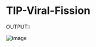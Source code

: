 # TIP-Viral-Fission

OUTPUT::

![image](https://user-images.githubusercontent.com/114286681/221885615-5a5d4f3d-7f64-466c-b500-decad9dfd1b5.png)
